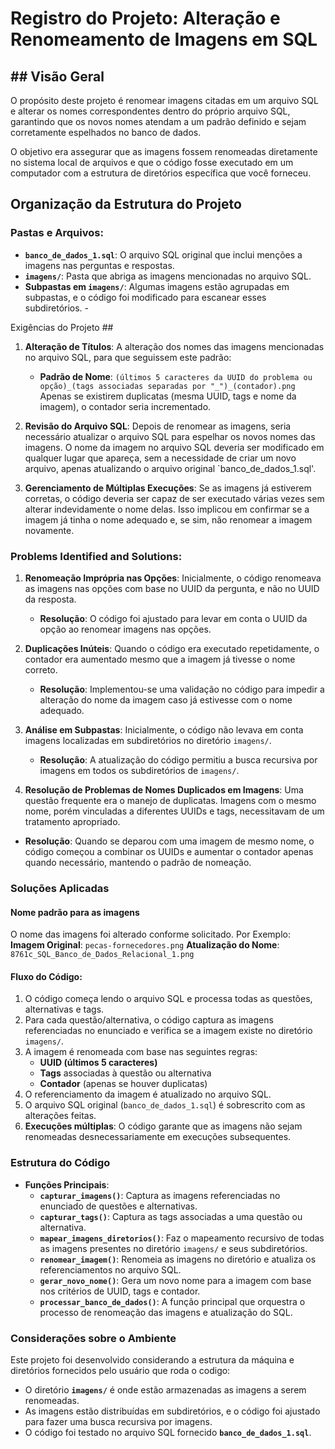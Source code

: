 # Registro do Projeto: Alteração e Renomeamento de Imagens em SQL

## ## Visão Geral

O propósito deste projeto é renomear imagens citadas em um arquivo SQL e alterar os nomes correspondentes dentro do próprio arquivo SQL, garantindo que os novos nomes atendam a um padrão definido e sejam corretamente espelhados no banco de dados.

O objetivo era assegurar que as imagens fossem renomeadas diretamente no sistema local de arquivos e que o código fosse executado em um computador com a estrutura de diretórios específica que você forneceu.

## Organização da Estrutura do Projeto

### Pastas e Arquivos:
- **`banco_de_dados_1.sql`**: O arquivo SQL original que inclui menções a imagens nas perguntas e respostas.
- **`imagens/`**: Pasta que abriga as imagens mencionadas no arquivo SQL.
- **Subpastas em `imagens/`**: Algumas imagens estão agrupadas em subpastas, e o código foi modificado para escanear esses subdiretórios. -

Exigências do Projeto ##

1. **Alteração de Títulos**:
    A alteração dos nomes das imagens mencionadas no arquivo SQL, para que seguissem este padrão:
    - **Padrão de Nome**: `(últimos 5 caracteres da UUID do problema ou opção)_(tags associadas separadas por "_")_(contador).png`
    Apenas se existirem duplicatas (mesma UUID, tags e nome da imagem), o contador seria incrementado.
   
2. **Revisão do Arquivo SQL**:
    Depois de renomear as imagens, seria necessário atualizar o arquivo SQL para espelhar os novos nomes das imagens.
    O nome da imagem no arquivo SQL deveria ser modificado em qualquer lugar que apareça, sem a necessidade de criar um novo arquivo, apenas atualizando o arquivo original `banco_de_dados_1.sql'.

3. **Gerenciamento de Múltiplas Execuções**:
    Se as imagens já estiverem corretas, o código deveria ser capaz de ser executado várias vezes sem alterar indevidamente o nome delas.
    Isso implicou em confirmar se a imagem já tinha o nome adequado e, se sim, não renomear a imagem novamente.

### Problems Identified and Solutions:

1. **Renomeação Imprópria nas Opções**:
    Inicialmente, o código renomeava as imagens nas opções com base no UUID da pergunta, e não no UUID da resposta.
    - **Resolução**: O código foi ajustado para levar em conta o UUID da opção ao renomear imagens nas opções.

2. **Duplicações Inúteis**:
    Quando o código era executado repetidamente, o contador era aumentado mesmo que a imagem já tivesse o nome correto.
    - **Resolução**: Implementou-se uma validação no código para impedir a alteração do nome da imagem caso já estivesse com o nome adequado.

3. **Análise em Subpastas**:
    Inicialmente, o código não levava em conta imagens localizadas em subdiretórios no diretório `imagens/`.
    - **Resolução**: A atualização do código permitiu a busca recursiva por imagens em todos os subdiretórios de `imagens/`.

4. **Resolução de Problemas de Nomes Duplicados em Imagens**:
Uma questão frequente era o manejo de duplicatas. Imagens com o mesmo nome, porém vinculadas a diferentes UUIDs e tags, necessitavam de um tratamento apropriado.
- **Resolução**: Quando se deparou com uma imagem de mesmo nome, o código começou a combinar os UUIDs e aumentar o contador apenas quando necessário, mantendo o padrão de nomeação.

### Soluções Aplicadas 

#### Nome padrão para as imagens
O nome das imagens foi alterado conforme solicitado. Por Exemplo:
**Imagem Original**: `pecas-fornecedores.png`
**Atualização do Nome**: `8761c_SQL_Banco_de_Dados_Relacional_1.png`

#### Fluxo do Código:
1. O código começa lendo o arquivo SQL e processa todas as questões, alternativas e tags.
2. Para cada questão/alternativa, o código captura as imagens referenciadas no enunciado e verifica se a imagem existe no diretório `imagens/`.
3. A imagem é renomeada com base nas seguintes regras:
   - **UUID (últimos 5 caracteres)**
   - **Tags** associadas à questão ou alternativa
   - **Contador** (apenas se houver duplicatas)
4. O referenciamento da imagem é atualizado no arquivo SQL.
5. O arquivo SQL original (`banco_de_dados_1.sql`) é sobrescrito com as alterações feitas.
6. **Execuções múltiplas**: O código garante que as imagens não sejam renomeadas desnecessariamente em execuções subsequentes.

### Estrutura do Código

- **Funções Principais**:
  - **`capturar_imagens()`**: Captura as imagens referenciadas no enunciado de questões e alternativas.
  - **`capturar_tags()`**: Captura as tags associadas a uma questão ou alternativa.
  - **`mapear_imagens_diretorios()`**: Faz o mapeamento recursivo de todas as imagens presentes no diretório `imagens/` e seus subdiretórios.
  - **`renomear_imagem()`**: Renomeia as imagens no diretório e atualiza os referenciamentos no arquivo SQL.
  - **`gerar_novo_nome()`**: Gera um novo nome para a imagem com base nos critérios de UUID, tags e contador.
  - **`processar_banco_de_dados()`**: A função principal que orquestra o processo de renomeação das imagens e atualização do SQL.

### Considerações sobre o Ambiente

Este projeto foi desenvolvido considerando a estrutura da máquina e diretórios fornecidos pelo usuário que roda o codigo:
- O diretório **`imagens/`** é onde estão armazenadas as imagens a serem renomeadas.
- As imagens estão distribuídas em subdiretórios, e o código foi ajustado para fazer uma busca recursiva por imagens.
- O código foi testado no arquivo SQL fornecido **`banco_de_dados_1.sql`**.
